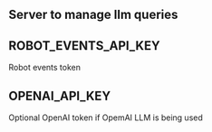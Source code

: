 ## Server to manage llm queries 

## ROBOT_EVENTS_API_KEY ##

Robot events token

## OPENAI_API_KEY ##

Optional OpenAI token if OpemAI LLM is being used
